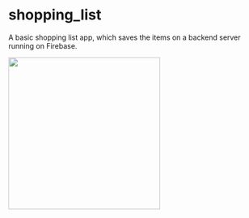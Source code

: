 # shopping_list

A basic shopping list app, which saves the items on a backend server running on Firebase.
<p float="left">
  <img src="https://user-images.githubusercontent.com/58204360/236546364-ada467f8-73a2-4b60-afa9-e1bb32232f56.png" width="300">
